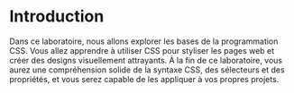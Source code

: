 # Introduction

Dans ce laboratoire, nous allons explorer les bases de la programmation CSS. Vous allez apprendre à utiliser CSS pour styliser les pages web et créer des designs visuellement attrayants. À la fin de ce laboratoire, vous aurez une compréhension solide de la syntaxe CSS, des sélecteurs et des propriétés, et vous serez capable de les appliquer à vos propres projets.
